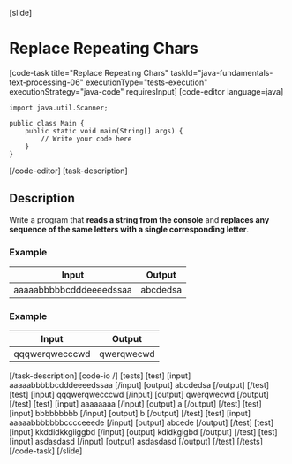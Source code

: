 [slide]
# Replace Repeating Chars
[code-task title="Replace Repeating Chars" taskId="java-fundamentals-text-processing-06" executionType="tests-execution" executionStrategy="java-code" requiresInput]
[code-editor language=java]
```
import java.util.Scanner;

public class Main {
    public static void main(String[] args) {
        // Write your code here
    }
}
```
[/code-editor]
[task-description]
## Description
Write a program that **reads a string from the console** and **replaces any sequence of the same letters with a single corresponding letter**.

### Example
| **Input** | **Output** |
| --- | --- |
| aaaaabbbbbcdddeeeedssaa | abcdedsa |

### Example
| **Input** | **Output** |
| --- | --- |
| qqqwerqwecccwd | qwerqwecwd |

[/task-description]
[code-io /]
[tests]
[test]
[input]
aaaaabbbbbcdddeeeedssaa
[/input]
[output]
abcdedsa
[/output]
[/test]
[test]
[input]
qqqwerqwecccwd
[/input]
[output]
qwerqwecwd
[/output]
[/test]
[test]
[input]
aaaaaaaa
[/input]
[output]
a
[/output]
[/test]
[test]
[input]
bbbbbbbbb
[/input]
[output]
b
[/output]
[/test]
[test]
[input]
aaaaabbbbbbbcccceeede
[/input]
[output]
abcede
[/output]
[/test]
[test]
[input]
kkddidkkgiiggbd
[/input]
[output]
kdidkgigbd
[/output]
[/test]
[test]
[input]
asdasdasd
[/input]
[output]
asdasdasd
[/output]
[/test]
[/tests]
[/code-task]
[/slide]